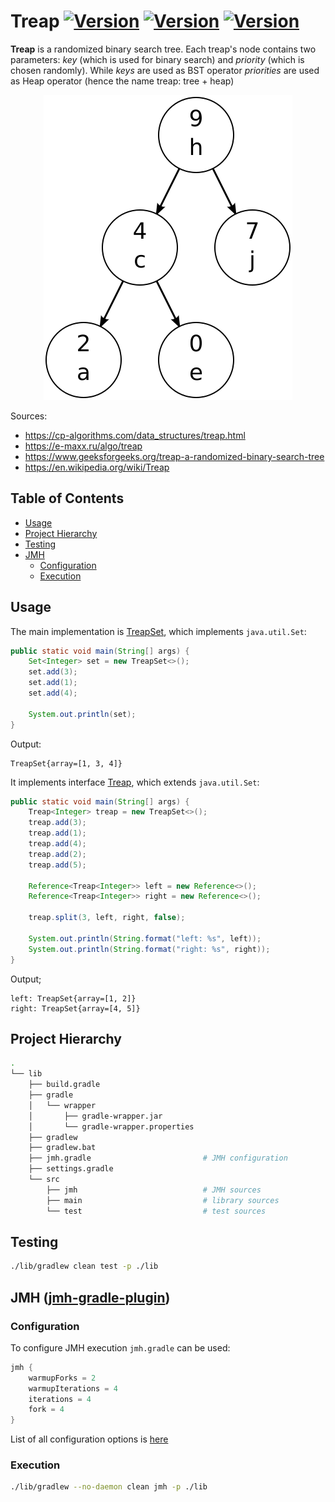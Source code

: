 # Treap [![Version](https://img.shields.io/badge/Version-0.1-color.svg)](https://github.com/igabaydulin/treap) [![Version](https://img.shields.io/badge/Java-OpenJDK%2012.0.1-dd0000.svg?logo=java)](https://jdk.java.net/12/) [![Version](https://img.shields.io/badge/Gradle-5.4.1-1ba8cb.svg)](https://docs.gradle.org/5.4.1/release-notes.html)

**Treap** is a randomized binary search tree.
Each treap's node contains two parameters: *key* (which is used for binary search) and *priority* (which is chosen randomly). While
*keys* are used as BST operator *priorities* are used as Heap operator (hence the name treap: tree + heap)

<p align="center">
  <img src="https://github.com/igabaydulin/treap/blob/master/resources/treap_illustration.svg">
</p>

Sources:
* https://cp-algorithms.com/data_structures/treap.html
* https://e-maxx.ru/algo/treap
* https://www.geeksforgeeks.org/treap-a-randomized-binary-search-tree
* https://en.wikipedia.org/wiki/Treap

## Table of Contents
* [Usage](#usage)
* [Project Hierarchy](#project-hierarchy)
* [Testing](#testing)
* [JMH](#jmh)
  * [Configuration](#configuration)
  * [Execution](#execution)

## Usage
The main implementation is [TreapSet](https://github.com/igabaydulin/treap/blob/master/lib/src/main/java/com/github/igabaydulin/collections/TreapSet.java), which implements `java.util.Set`:
```java
public static void main(String[] args) {
    Set<Integer> set = new TreapSet<>();
    set.add(3);
    set.add(1);
    set.add(4);

    System.out.println(set);
}
```
Output:
```
TreapSet{array=[1, 3, 4]}
```
It implements interface [Treap](https://github.com/igabaydulin/treap/blob/master/lib/src/main/java/com/github/igabaydulin/collections/Treap.java), which extends `java.util.Set`:
```java
public static void main(String[] args) {
    Treap<Integer> treap = new TreapSet<>();
    treap.add(3);
    treap.add(1);
    treap.add(4);
    treap.add(2);
    treap.add(5);

    Reference<Treap<Integer>> left = new Reference<>();
    Reference<Treap<Integer>> right = new Reference<>();

    treap.split(3, left, right, false);

    System.out.println(String.format("left: %s", left));
    System.out.println(String.format("right: %s", right));
}
```
Output;
```
left: TreapSet{array=[1, 2]}
right: TreapSet{array=[4, 5]}
```

## Project Hierarchy
```bash
.
└── lib
    ├── build.gradle
    ├── gradle
    │   └── wrapper
    │       ├── gradle-wrapper.jar
    │       └── gradle-wrapper.properties
    ├── gradlew
    ├── gradlew.bat
    ├── jmh.gradle                         # JMH configuration
    ├── settings.gradle
    └── src
        ├── jmh                            # JMH sources
        ├── main                           # library sources
        └── test                           # test sources
```

## Testing
```bash
./lib/gradlew clean test -p ./lib
```

## JMH ([jmh-gradle-plugin](https://github.com/melix/jmh-gradle-plugin))
### Configuration
To configure JMH execution `jmh.gradle` can be used:
```gradle
jmh {
    warmupForks = 2
    warmupIterations = 4
    iterations = 4
    fork = 4
}
```
List of all configuration options is [here](https://github.com/melix/jmh-gradle-plugin#configuration-options)

### Execution
```bash
./lib/gradlew --no-daemon clean jmh -p ./lib
```

